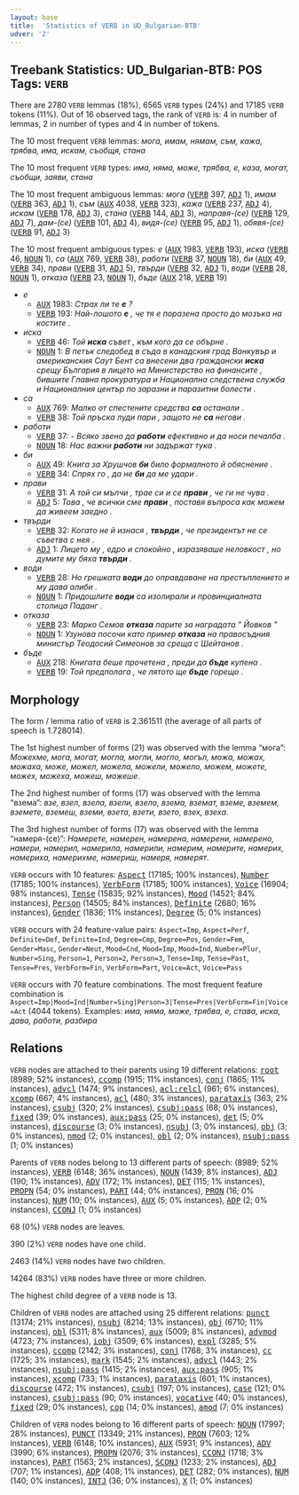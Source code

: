 ```yaml
---
layout: base
title:  'Statistics of VERB in UD_Bulgarian-BTB'
udver: '2'
---
```


## Treebank Statistics: UD_Bulgarian-BTB: POS Tags: `VERB`

There are 2780 `VERB` lemmas (18%), 6565 `VERB` types (24%) and 17185 `VERB` tokens (11%).
Out of 16 observed tags, the rank of `VERB` is: 4 in number of lemmas, 2 in number of types and 4 in number of tokens.

The 10 most frequent `VERB` lemmas: <em>мога, имам, нямам, съм, кажа, трябва, има, искам, съобщя, стана</em>

The 10 most frequent `VERB` types:  <em>има, няма, може, трябва, е, каза, могат, съобщи, заяви, стана</em>

The 10 most frequent ambiguous lemmas: <em>мога</em> (<tt><a href="bg_btb-pos-VERB.html">VERB</a></tt> 397, <tt><a href="bg_btb-pos-ADJ.html">ADJ</a></tt> 1), <em>имам</em> (<tt><a href="bg_btb-pos-VERB.html">VERB</a></tt> 363, <tt><a href="bg_btb-pos-ADJ.html">ADJ</a></tt> 1), <em>съм</em> (<tt><a href="bg_btb-pos-AUX.html">AUX</a></tt> 4038, <tt><a href="bg_btb-pos-VERB.html">VERB</a></tt> 323), <em>кажа</em> (<tt><a href="bg_btb-pos-VERB.html">VERB</a></tt> 237, <tt><a href="bg_btb-pos-ADJ.html">ADJ</a></tt> 4), <em>искам</em> (<tt><a href="bg_btb-pos-VERB.html">VERB</a></tt> 178, <tt><a href="bg_btb-pos-ADJ.html">ADJ</a></tt> 3), <em>стана</em> (<tt><a href="bg_btb-pos-VERB.html">VERB</a></tt> 144, <tt><a href="bg_btb-pos-ADJ.html">ADJ</a></tt> 3), <em>направя-(се)</em> (<tt><a href="bg_btb-pos-VERB.html">VERB</a></tt> 129, <tt><a href="bg_btb-pos-ADJ.html">ADJ</a></tt> 7), <em>дам-(се)</em> (<tt><a href="bg_btb-pos-VERB.html">VERB</a></tt> 101, <tt><a href="bg_btb-pos-ADJ.html">ADJ</a></tt> 4), <em>видя-(се)</em> (<tt><a href="bg_btb-pos-VERB.html">VERB</a></tt> 95, <tt><a href="bg_btb-pos-ADJ.html">ADJ</a></tt> 1), <em>обявя-(се)</em> (<tt><a href="bg_btb-pos-VERB.html">VERB</a></tt> 91, <tt><a href="bg_btb-pos-ADJ.html">ADJ</a></tt> 3)

The 10 most frequent ambiguous types:  <em>е</em> (<tt><a href="bg_btb-pos-AUX.html">AUX</a></tt> 1983, <tt><a href="bg_btb-pos-VERB.html">VERB</a></tt> 193), <em>иска</em> (<tt><a href="bg_btb-pos-VERB.html">VERB</a></tt> 46, <tt><a href="bg_btb-pos-NOUN.html">NOUN</a></tt> 1), <em>са</em> (<tt><a href="bg_btb-pos-AUX.html">AUX</a></tt> 769, <tt><a href="bg_btb-pos-VERB.html">VERB</a></tt> 38), <em>работи</em> (<tt><a href="bg_btb-pos-VERB.html">VERB</a></tt> 37, <tt><a href="bg_btb-pos-NOUN.html">NOUN</a></tt> 18), <em>би</em> (<tt><a href="bg_btb-pos-AUX.html">AUX</a></tt> 49, <tt><a href="bg_btb-pos-VERB.html">VERB</a></tt> 34), <em>прави</em> (<tt><a href="bg_btb-pos-VERB.html">VERB</a></tt> 31, <tt><a href="bg_btb-pos-ADJ.html">ADJ</a></tt> 5), <em>твърди</em> (<tt><a href="bg_btb-pos-VERB.html">VERB</a></tt> 32, <tt><a href="bg_btb-pos-ADJ.html">ADJ</a></tt> 1), <em>води</em> (<tt><a href="bg_btb-pos-VERB.html">VERB</a></tt> 28, <tt><a href="bg_btb-pos-NOUN.html">NOUN</a></tt> 1), <em>отказа</em> (<tt><a href="bg_btb-pos-VERB.html">VERB</a></tt> 23, <tt><a href="bg_btb-pos-NOUN.html">NOUN</a></tt> 1), <em>бъде</em> (<tt><a href="bg_btb-pos-AUX.html">AUX</a></tt> 218, <tt><a href="bg_btb-pos-VERB.html">VERB</a></tt> 19)


* <em>е</em>
  * <tt><a href="bg_btb-pos-AUX.html">AUX</a></tt> 1983: <em>Страх ли те <b>е</b> ?</em>
  * <tt><a href="bg_btb-pos-VERB.html">VERB</a></tt> 193: <em>Най-лошото <b>е</b> , че тя е поразена просто до мозъка на костите .</em>
* <em>иска</em>
  * <tt><a href="bg_btb-pos-VERB.html">VERB</a></tt> 46: <em>Той <b>иска</b> съвет , към кого да се обърне .</em>
  * <tt><a href="bg_btb-pos-NOUN.html">NOUN</a></tt> 1: <em>В петък следобед в съда в канадския град Ванкувър и американския Саут Бент са внесени два граждански <b>иска</b> срещу България в лицето на Министерство на финансите , бившите Главна прокуратура и Национална следствена служба и Националния център по заразни и паразитни болести .</em>
* <em>са</em>
  * <tt><a href="bg_btb-pos-AUX.html">AUX</a></tt> 769: <em>Малко от спестените средства <b>са</b> останали .</em>
  * <tt><a href="bg_btb-pos-VERB.html">VERB</a></tt> 38: <em>Той пръска луди пари , защото не <b>са</b> негови .</em>
* <em>работи</em>
  * <tt><a href="bg_btb-pos-VERB.html">VERB</a></tt> 37: <em>- Всяко звено да <b>работи</b> ефективно и да носи печалба .</em>
  * <tt><a href="bg_btb-pos-NOUN.html">NOUN</a></tt> 18: <em>Нас важни <b>работи</b> ни задържат тука .</em>
* <em>би</em>
  * <tt><a href="bg_btb-pos-AUX.html">AUX</a></tt> 49: <em>Книга за Хрушчов <b>би</b> било формалното й обяснение .</em>
  * <tt><a href="bg_btb-pos-VERB.html">VERB</a></tt> 34: <em>Спрях го , да не <b>би</b> да ме удари .</em>
* <em>прави</em>
  * <tt><a href="bg_btb-pos-VERB.html">VERB</a></tt> 31: <em>А той си мълчи , трае си и се <b>прави</b> , че ги не чува .</em>
  * <tt><a href="bg_btb-pos-ADJ.html">ADJ</a></tt> 5: <em>Това , че всички сме <b>прави</b> , поставя въпроса как можем да живеем заедно .</em>
* <em>твърди</em>
  * <tt><a href="bg_btb-pos-VERB.html">VERB</a></tt> 32: <em>Когато не й изнася , <b>твърди</b> , че президентът не се съветва с нея .</em>
  * <tt><a href="bg_btb-pos-ADJ.html">ADJ</a></tt> 1: <em>Лицето му , едро и спокойно , изразяваше неловкост , но думите му бяха <b>твърди</b> .</em>
* <em>води</em>
  * <tt><a href="bg_btb-pos-VERB.html">VERB</a></tt> 28: <em>Но грешката <b>води</b> до оправдаване на престъплението и му дава алиби .</em>
  * <tt><a href="bg_btb-pos-NOUN.html">NOUN</a></tt> 1: <em>Придошлите <b>води</b> са изолирали и провинциалната столица Паданг .</em>
* <em>отказа</em>
  * <tt><a href="bg_btb-pos-VERB.html">VERB</a></tt> 23: <em>Марко Семов <b>отказа</b> парите за наградата " Йовков "</em>
  * <tt><a href="bg_btb-pos-NOUN.html">NOUN</a></tt> 1: <em>Узунова посочи като пример <b>отказа</b> на правосъдния министър Теодосий Симеонов за среща с Шейтанов .</em>
* <em>бъде</em>
  * <tt><a href="bg_btb-pos-AUX.html">AUX</a></tt> 218: <em>Книгата беше прочетена , преди да <b>бъде</b> купена .</em>
  * <tt><a href="bg_btb-pos-VERB.html">VERB</a></tt> 19: <em>Той предполага , че лятото ще <b>бъде</b> горещо .</em>

## Morphology

The form / lemma ratio of `VERB` is 2.361511 (the average of all parts of speech is 1.728014).

The 1st highest number of forms (21) was observed with the lemma “мога”: <em>Можехме, мога, могат, могла, могли, могло, могъл, можа, можах, можаха, може, можел, можела, можели, можело, можем, можете, можех, можеха, можеш, можеше</em>.

The 2nd highest number of forms (17) was observed with the lemma “взема”: <em>взе, взел, взела, взели, взело, взема, вземат, вземе, вземем, вземете, вземеш, вземи, взета, взети, взето, взех, взеха</em>.

The 3rd highest number of forms (17) was observed with the lemma “намеря-(се)”: <em>Намерете, намерен, намерена, намерени, намерено, намери, намерил, намерила, намерили, намерим, намерите, намерих, намериха, намерихме, намериш, намеря, намерят</em>.

`VERB` occurs with 10 features: <tt><a href="bg_btb-feat-Aspect.html">Aspect</a></tt> (17185; 100% instances), <tt><a href="bg_btb-feat-Number.html">Number</a></tt> (17185; 100% instances), <tt><a href="bg_btb-feat-VerbForm.html">VerbForm</a></tt> (17185; 100% instances), <tt><a href="bg_btb-feat-Voice.html">Voice</a></tt> (16904; 98% instances), <tt><a href="bg_btb-feat-Tense.html">Tense</a></tt> (15835; 92% instances), <tt><a href="bg_btb-feat-Mood.html">Mood</a></tt> (14521; 84% instances), <tt><a href="bg_btb-feat-Person.html">Person</a></tt> (14505; 84% instances), <tt><a href="bg_btb-feat-Definite.html">Definite</a></tt> (2680; 16% instances), <tt><a href="bg_btb-feat-Gender.html">Gender</a></tt> (1836; 11% instances), <tt><a href="bg_btb-feat-Degree.html">Degree</a></tt> (5; 0% instances)

`VERB` occurs with 24 feature-value pairs: `Aspect=Imp`, `Aspect=Perf`, `Definite=Def`, `Definite=Ind`, `Degree=Cmp`, `Degree=Pos`, `Gender=Fem`, `Gender=Masc`, `Gender=Neut`, `Mood=Cnd`, `Mood=Imp`, `Mood=Ind`, `Number=Plur`, `Number=Sing`, `Person=1`, `Person=2`, `Person=3`, `Tense=Imp`, `Tense=Past`, `Tense=Pres`, `VerbForm=Fin`, `VerbForm=Part`, `Voice=Act`, `Voice=Pass`

`VERB` occurs with 70 feature combinations.
The most frequent feature combination is `Aspect=Imp|Mood=Ind|Number=Sing|Person=3|Tense=Pres|VerbForm=Fin|Voice=Act` (4044 tokens).
Examples: <em>има, няма, може, трябва, е, става, иска, дава, работи, разбира</em>


## Relations

`VERB` nodes are attached to their parents using 19 different relations: <tt><a href="bg_btb-dep-root.html">root</a></tt> (8989; 52% instances), <tt><a href="bg_btb-dep-ccomp.html">ccomp</a></tt> (1915; 11% instances), <tt><a href="bg_btb-dep-conj.html">conj</a></tt> (1865; 11% instances), <tt><a href="bg_btb-dep-advcl.html">advcl</a></tt> (1474; 9% instances), <tt><a href="bg_btb-dep-acl-relcl.html">acl:relcl</a></tt> (961; 6% instances), <tt><a href="bg_btb-dep-xcomp.html">xcomp</a></tt> (667; 4% instances), <tt><a href="bg_btb-dep-acl.html">acl</a></tt> (480; 3% instances), <tt><a href="bg_btb-dep-parataxis.html">parataxis</a></tt> (363; 2% instances), <tt><a href="bg_btb-dep-csubj.html">csubj</a></tt> (320; 2% instances), <tt><a href="bg_btb-dep-csubj-pass.html">csubj:pass</a></tt> (68; 0% instances), <tt><a href="bg_btb-dep-fixed.html">fixed</a></tt> (39; 0% instances), <tt><a href="bg_btb-dep-aux-pass.html">aux:pass</a></tt> (25; 0% instances), <tt><a href="bg_btb-dep-det.html">det</a></tt> (5; 0% instances), <tt><a href="bg_btb-dep-discourse.html">discourse</a></tt> (3; 0% instances), <tt><a href="bg_btb-dep-nsubj.html">nsubj</a></tt> (3; 0% instances), <tt><a href="bg_btb-dep-obj.html">obj</a></tt> (3; 0% instances), <tt><a href="bg_btb-dep-nmod.html">nmod</a></tt> (2; 0% instances), <tt><a href="bg_btb-dep-obl.html">obl</a></tt> (2; 0% instances), <tt><a href="bg_btb-dep-nsubj-pass.html">nsubj:pass</a></tt> (1; 0% instances)

Parents of `VERB` nodes belong to 13 different parts of speech:  (8989; 52% instances), <tt><a href="bg_btb-pos-VERB.html">VERB</a></tt> (6148; 36% instances), <tt><a href="bg_btb-pos-NOUN.html">NOUN</a></tt> (1439; 8% instances), <tt><a href="bg_btb-pos-ADJ.html">ADJ</a></tt> (190; 1% instances), <tt><a href="bg_btb-pos-ADV.html">ADV</a></tt> (172; 1% instances), <tt><a href="bg_btb-pos-DET.html">DET</a></tt> (115; 1% instances), <tt><a href="bg_btb-pos-PROPN.html">PROPN</a></tt> (54; 0% instances), <tt><a href="bg_btb-pos-PART.html">PART</a></tt> (44; 0% instances), <tt><a href="bg_btb-pos-PRON.html">PRON</a></tt> (16; 0% instances), <tt><a href="bg_btb-pos-NUM.html">NUM</a></tt> (10; 0% instances), <tt><a href="bg_btb-pos-AUX.html">AUX</a></tt> (5; 0% instances), <tt><a href="bg_btb-pos-ADP.html">ADP</a></tt> (2; 0% instances), <tt><a href="bg_btb-pos-CCONJ.html">CCONJ</a></tt> (1; 0% instances)

68 (0%) `VERB` nodes are leaves.

390 (2%) `VERB` nodes have one child.

2463 (14%) `VERB` nodes have two children.

14264 (83%) `VERB` nodes have three or more children.

The highest child degree of a `VERB` node is 13.

Children of `VERB` nodes are attached using 25 different relations: <tt><a href="bg_btb-dep-punct.html">punct</a></tt> (13174; 21% instances), <tt><a href="bg_btb-dep-nsubj.html">nsubj</a></tt> (8214; 13% instances), <tt><a href="bg_btb-dep-obj.html">obj</a></tt> (6710; 11% instances), <tt><a href="bg_btb-dep-obl.html">obl</a></tt> (5311; 8% instances), <tt><a href="bg_btb-dep-aux.html">aux</a></tt> (5009; 8% instances), <tt><a href="bg_btb-dep-advmod.html">advmod</a></tt> (4723; 7% instances), <tt><a href="bg_btb-dep-iobj.html">iobj</a></tt> (3509; 6% instances), <tt><a href="bg_btb-dep-expl.html">expl</a></tt> (3285; 5% instances), <tt><a href="bg_btb-dep-ccomp.html">ccomp</a></tt> (2142; 3% instances), <tt><a href="bg_btb-dep-conj.html">conj</a></tt> (1768; 3% instances), <tt><a href="bg_btb-dep-cc.html">cc</a></tt> (1725; 3% instances), <tt><a href="bg_btb-dep-mark.html">mark</a></tt> (1545; 2% instances), <tt><a href="bg_btb-dep-advcl.html">advcl</a></tt> (1443; 2% instances), <tt><a href="bg_btb-dep-nsubj-pass.html">nsubj:pass</a></tt> (1415; 2% instances), <tt><a href="bg_btb-dep-aux-pass.html">aux:pass</a></tt> (905; 1% instances), <tt><a href="bg_btb-dep-xcomp.html">xcomp</a></tt> (733; 1% instances), <tt><a href="bg_btb-dep-parataxis.html">parataxis</a></tt> (601; 1% instances), <tt><a href="bg_btb-dep-discourse.html">discourse</a></tt> (472; 1% instances), <tt><a href="bg_btb-dep-csubj.html">csubj</a></tt> (197; 0% instances), <tt><a href="bg_btb-dep-case.html">case</a></tt> (121; 0% instances), <tt><a href="bg_btb-dep-csubj-pass.html">csubj:pass</a></tt> (90; 0% instances), <tt><a href="bg_btb-dep-vocative.html">vocative</a></tt> (40; 0% instances), <tt><a href="bg_btb-dep-fixed.html">fixed</a></tt> (29; 0% instances), <tt><a href="bg_btb-dep-cop.html">cop</a></tt> (14; 0% instances), <tt><a href="bg_btb-dep-amod.html">amod</a></tt> (7; 0% instances)

Children of `VERB` nodes belong to 16 different parts of speech: <tt><a href="bg_btb-pos-NOUN.html">NOUN</a></tt> (17997; 28% instances), <tt><a href="bg_btb-pos-PUNCT.html">PUNCT</a></tt> (13349; 21% instances), <tt><a href="bg_btb-pos-PRON.html">PRON</a></tt> (7603; 12% instances), <tt><a href="bg_btb-pos-VERB.html">VERB</a></tt> (6148; 10% instances), <tt><a href="bg_btb-pos-AUX.html">AUX</a></tt> (5931; 9% instances), <tt><a href="bg_btb-pos-ADV.html">ADV</a></tt> (3990; 6% instances), <tt><a href="bg_btb-pos-PROPN.html">PROPN</a></tt> (2076; 3% instances), <tt><a href="bg_btb-pos-CCONJ.html">CCONJ</a></tt> (1718; 3% instances), <tt><a href="bg_btb-pos-PART.html">PART</a></tt> (1563; 2% instances), <tt><a href="bg_btb-pos-SCONJ.html">SCONJ</a></tt> (1233; 2% instances), <tt><a href="bg_btb-pos-ADJ.html">ADJ</a></tt> (707; 1% instances), <tt><a href="bg_btb-pos-ADP.html">ADP</a></tt> (408; 1% instances), <tt><a href="bg_btb-pos-DET.html">DET</a></tt> (282; 0% instances), <tt><a href="bg_btb-pos-NUM.html">NUM</a></tt> (140; 0% instances), <tt><a href="bg_btb-pos-INTJ.html">INTJ</a></tt> (36; 0% instances), <tt><a href="bg_btb-pos-X.html">X</a></tt> (1; 0% instances)

